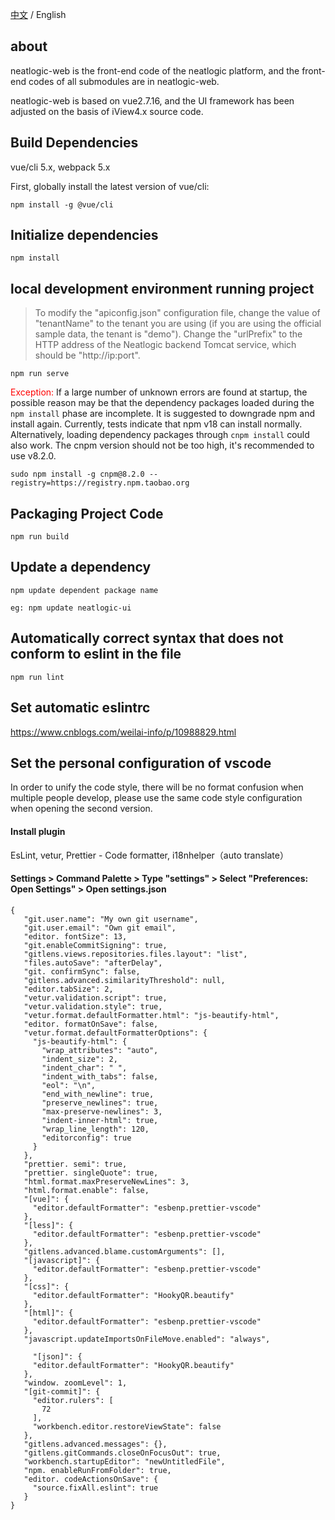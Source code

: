 [中文](README.md) / English

## about
neatlogic-web is the front-end code of the neatlogic platform, and the front-end codes of all submodules are in neatlogic-web.

neatlogic-web is based on vue2.7.16, and the UI framework has been adjusted on the basis of iView4.x source code.

## Build Dependencies
vue/cli 5.x, webpack 5.x

First, globally install the latest version of vue/cli:
```
npm install -g @vue/cli
```

## Initialize dependencies
```
npm install
```

## local development environment running project
>To modify the "apiconfig.json" configuration file, change the value of "tenantName" to the tenant you are using (if you are using the official sample data, the tenant is "demo"). Change the "urlPrefix" to the HTTP address of the Neatlogic backend Tomcat service, which should be "http://ip:port".
```
npm run serve
```
<font color="red">Exception:</font>
If a large number of unknown errors are found at startup, the possible reason may be that the dependency packages loaded during the `npm install` phase are incomplete. It is suggested to downgrade npm and install again. Currently, tests indicate that npm v18 can install normally. Alternatively, loading dependency packages through `cnpm install` could also work. The cnpm version should not be too high, it's recommended to use v8.2.0.
```
sudo npm install -g cnpm@8.2.0 --registry=https://registry.npm.taobao.org
```

## Packaging Project Code
```
npm run build
```

## Update a dependency
```
npm update dependent package name

eg: npm update neatlogic-ui
```
## Automatically correct syntax that does not conform to eslint in the file
```
npm run lint
```

## Set automatic eslintrc
https://www.cnblogs.com/weilai-info/p/10988829.html


## Set the personal configuration of vscode
In order to unify the code style, there will be no format confusion when multiple people develop, please use the same code style configuration when opening the second version.
#### Install plugin
EsLint, vetur, Prettier - Code formatter, i18nhelper（auto translate）

#### Settings > Command Palette > Type "settings" > Select "Preferences: Open Settings" > Open settings.json
```
{
   "git.user.name": "My own git username",
   "git.user.email": "Own git email",
   "editor. fontSize": 13,
   "git.enableCommitSigning": true,
   "gitlens.views.repositories.files.layout": "list",
   "files.autoSave": "afterDelay",
   "git. confirmSync": false,
   "gitlens.advanced.similarityThreshold": null,
   "editor.tabSize": 2,
   "vetur.validation.script": true,
   "vetur.validation.style": true,
   "vetur.format.defaultFormatter.html": "js-beautify-html",
   "editor. formatOnSave": false,
   "vetur.format.defaultFormatterOptions": {
     "js-beautify-html": {
       "wrap_attributes": "auto",
       "indent_size": 2,
       "indent_char": " ",
       "indent_with_tabs": false,
       "eol": "\n",
       "end_with_newline": true,
       "preserve_newlines": true,
       "max-preserve-newlines": 3,
       "indent-inner-html": true,
       "wrap_line_length": 120,
       "editorconfig": true
     }
   },
   "prettier. semi": true,
   "prettier. singleQuote": true,
   "html.format.maxPreserveNewLines": 3,
   "html.format.enable": false,
   "[vue]": {
     "editor.defaultFormatter": "esbenp.prettier-vscode"
   },
   "[less]": {
     "editor.defaultFormatter": "esbenp.prettier-vscode"
   },
   "gitlens.advanced.blame.customArguments": [],
   "[javascript]": {
     "editor.defaultFormatter": "esbenp.prettier-vscode"
   },
   "[css]": {
     "editor.defaultFormatter": "HookyQR.beautify"
   },
   "[html]": {
     "editor.defaultFormatter": "esbenp.prettier-vscode"
   },
   "javascript.updateImportsOnFileMove.enabled": "always",

     "[json]": {
     "editor.defaultFormatter": "HookyQR.beautify"
   },
   "window. zoomLevel": 1,
   "[git-commit]": {
     "editor.rulers": [
       72
     ],
     "workbench.editor.restoreViewState": false
   },
   "gitlens.advanced.messages": {},
   "gitlens.gitCommands.closeOnFocusOut": true,
   "workbench.startupEditor": "newUntitledFile",
   "npm. enableRunFromFolder": true,
   "editor. codeActionsOnSave": {
     "source.fixAll.eslint": true
   }
}

```
